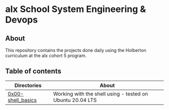# alx School System Engineering & Devops
## About
This repository contains the projects done daily using the Holberton curriculum at the alx cohort 5 program.

## Table of contents
Directories | About
------------|------
[0x00-shell_basics](./0x00-shell_basics) | Working with the shell using - tested on Ubuntu 20.04 LTS


